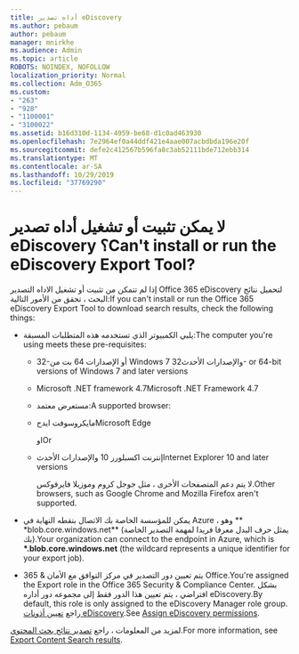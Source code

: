 ```yaml
---
title: أداه تصدير eDiscovery
ms.author: pebaum
author: pebaum
manager: mnirkhe
ms.audience: Admin
ms.topic: article
ROBOTS: NOINDEX, NOFOLLOW
localization_priority: Normal
ms.collection: Adm_O365
ms.custom:
- "263"
- "928"
- "1100001"
- "3100022"
ms.assetid: b16d310d-1134-4959-be68-d1c0ad463930
ms.openlocfilehash: 7e2964ef0a44ddf421e4aae007acbdbda196e20f
ms.sourcegitcommit: defe2c412567b596fa8c3ab52111bde712ebb314
ms.translationtype: MT
ms.contentlocale: ar-SA
ms.lasthandoff: 10/29/2019
ms.locfileid: "37769290"
---
```

# <a name="cant-install-or-run-the-ediscovery-export-tool"></a><span data-ttu-id="e2868-102">لا يمكن تثبيت أو تشغيل أداه تصدير eDiscovery ؟</span><span class="sxs-lookup"><span data-stu-id="e2868-102">Can't install or run the eDiscovery Export Tool?</span></span>

<span data-ttu-id="e2868-103">إذا لم تتمكن من تثبيت أو تشغيل الاداه التصدير Office 365 eDiscovery لتحميل نتائج البحث ، تحقق من الأمور التالية:</span><span class="sxs-lookup"><span data-stu-id="e2868-103">If you can't install or run the Office 365 eDiscovery Export Tool to download search results, check the following things:</span></span>
  
- <span data-ttu-id="e2868-104">يلبي الكمبيوتر الذي تستخدمه هذه المتطلبات المسبقة:</span><span class="sxs-lookup"><span data-stu-id="e2868-104">The computer you're using meets these pre-requisites:</span></span>

  - <span data-ttu-id="e2868-105">32-أو الإصدارات 64 بت من Windows 7 والإصدارات الأحدث</span><span class="sxs-lookup"><span data-stu-id="e2868-105">32- or 64-bit versions of Windows 7 and later versions</span></span>

  - <span data-ttu-id="e2868-106">Microsoft .NET framework 4.7</span><span class="sxs-lookup"><span data-stu-id="e2868-106">Microsoft .NET Framework 4.7</span></span>

  - <span data-ttu-id="e2868-107">مستعرض معتمد:</span><span class="sxs-lookup"><span data-stu-id="e2868-107">A supported browser:</span></span>

  - <span data-ttu-id="e2868-108">مايكروسوفت ايدج</span><span class="sxs-lookup"><span data-stu-id="e2868-108">Microsoft Edge</span></span>

    <span data-ttu-id="e2868-109">او</span><span class="sxs-lookup"><span data-stu-id="e2868-109">Or</span></span>

  - <span data-ttu-id="e2868-110">إنترنت اكسبلورر 10 والإصدارات الأحدث</span><span class="sxs-lookup"><span data-stu-id="e2868-110">Internet Explorer 10 and later versions</span></span>

    <span data-ttu-id="e2868-111">لا يتم دعم المتصفحات الأخرى ، مثل جوجل كروم وموزيلا فايرفوكس.</span><span class="sxs-lookup"><span data-stu-id="e2868-111">Other browsers, such as Google Chrome and Mozilla Firefox aren't supported.</span></span>

- <span data-ttu-id="e2868-112">يمكن للمؤسسة الخاصة بك الاتصال بنقطه النهاية في Azure ، وهو \*\* \*blob.core.windows.net\*\* (يمثل حرف البدل معرفا فريدا لمهمة التصدير الخاصة بك).</span><span class="sxs-lookup"><span data-stu-id="e2868-112">Your organization can connect to the endpoint in Azure, which is **\*.blob.core.windows.net** (the wildcard represents a unique identifier for your export job).</span></span>

- <span data-ttu-id="e2868-113">يتم تعيين دور التصدير في مركز التوافق مع الأمان &amp; 365 Office.</span><span class="sxs-lookup"><span data-stu-id="e2868-113">You're assigned the Export role in the Office 365 Security &amp; Compliance Center.</span></span> <span data-ttu-id="e2868-114">بشكل افتراضي ، يتم تعيين هذا الدور فقط إلى مجموعه دور أداره eDiscovery.</span><span class="sxs-lookup"><span data-stu-id="e2868-114">By default, this role is only assigned to the eDiscovery Manager role group.</span></span> <span data-ttu-id="e2868-115">راجع [تعيين أذونات eDiscovery](https://docs.microsoft.com/office365/securitycompliance/assign-ediscovery-permissions).</span><span class="sxs-lookup"><span data-stu-id="e2868-115">See [Assign eDiscovery permissions](https://docs.microsoft.com/office365/securitycompliance/assign-ediscovery-permissions).</span></span>

<span data-ttu-id="e2868-116">لمزيد من المعلومات ، راجع [تصدير نتائج بحث المحتوي](https://docs.microsoft.com/office365/securitycompliance/export-search-results).</span><span class="sxs-lookup"><span data-stu-id="e2868-116">For more information, see [Export Content Search results](https://docs.microsoft.com/office365/securitycompliance/export-search-results).</span></span>
  